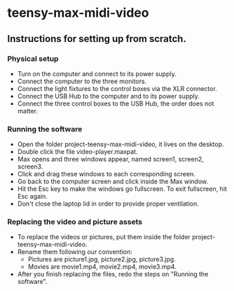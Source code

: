 # teensy-max-midi-video

## Instructions for setting up from scratch.

### Physical setup

* Turn on the computer and connect to its power supply.
* Connect the computer to the three monitors.
* Connect the light fixtures to the control boxes via the XLR connector.
* Connect the USB Hub to the computer and to its power supply.
* Connect the three control boxes to the USB Hub, the order does not matter.

### Running the software

* Open the folder project-teensy-max-midi-video, it lives on the desktop.
* Double click the file video-player.maxpat.
* Max opens and three windows appear, named screen1, screen2, screen3.
* Click and drag these windows to each corresponding screen.
* Go back to the computer screen and click inside the Max window.
* Hit the Esc key to make the windows go fullscreen. To exit fullscreen, hit Esc again.
* Don't close the laptop lid in order to provide proper ventilation.

### Replacing the video and picture assets

* To replace the videos or pictures, put them inside the folder project-teensy-max-midi-video.
* Rename them following our convention:
  * Pictures are picture1.jpg, picture2.jpg, picture3.jpg.
  * Movies are movie1.mp4, movie2.mp4, movie3.mp4.
* After you finish replacing the files, redo the steps on "Running the software".
